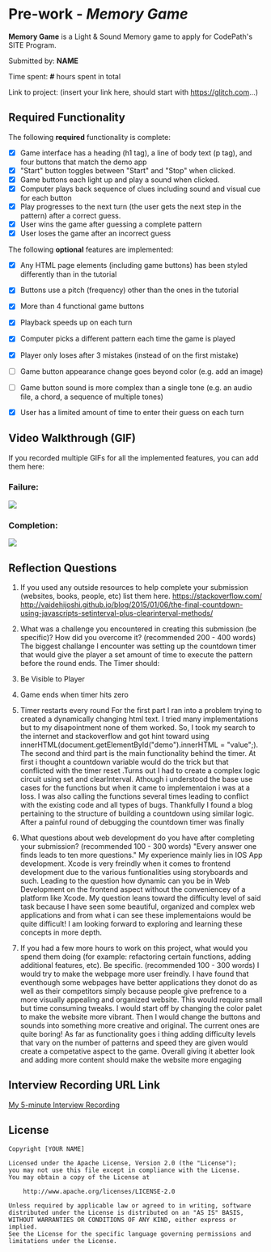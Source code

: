 # Pre-work - *Memory Game*

**Memory Game** is a Light & Sound Memory game to apply for CodePath's SITE Program. 

Submitted by: **NAME**

Time spent: **#** hours spent in total

Link to project: (insert your link here, should start with https://glitch.com...)

## Required Functionality

The following **required** functionality is complete:

* [X] Game interface has a heading (h1 tag), a line of body text (p tag), and four buttons that match the demo app
* [X] "Start" button toggles between "Start" and "Stop" when clicked. 
* [X] Game buttons each light up and play a sound when clicked. 
* [X] Computer plays back sequence of clues including sound and visual cue for each button
* [X] Play progresses to the next turn (the user gets the next step in the pattern) after a correct guess. 
* [X] User wins the game after guessing a complete pattern
* [X] User loses the game after an incorrect guess

The following **optional** features are implemented:

* [X] Any HTML page elements (including game buttons) has been styled differently than in the tutorial
* [X] Buttons use a pitch (frequency) other than the ones in the tutorial
* [X] More than 4 functional game buttons
* [X] Playback speeds up on each turn
* [X] Computer picks a different pattern each time the game is played
* [X] Player only loses after 3 mistakes (instead of on the first mistake)
* [ ] Game button appearance change goes beyond color (e.g. add an image)
* [ ] Game button sound is more complex than a single tone (e.g. an audio file, a chord, a sequence of multiple tones)
* [X] User has a limited amount of time to enter their guess on each turn


## Video Walkthrough (GIF)

If you recorded multiple GIFs for all the implemented features, you can add them here:
### Failure:
![](https://i.imgur.com/4NtNvUU.gif)
### Completion:
![](https://i.imgur.com/Er05eHW.gif)

## Reflection Questions
1. If you used any outside resources to help complete your submission (websites, books, people, etc) list them here. 
https://stackoverflow.com/
http://vaidehijoshi.github.io/blog/2015/01/06/the-final-countdown-using-javascripts-setinterval-plus-clearinterval-methods/

2. What was a challenge you encountered in creating this submission (be specific)? How did you overcome it? (recommended 200 - 400 words) 
 The biggest challange I encounter was setting up the countdown timer that would give the player a set amount of time to execute the pattern before the round ends. The Timer should:
 1. Be Visible to Player
 2. Game ends when timer hits zero
 3. Timer restarts every round
For the first part I ran into a problem trying to created a dynamically changing html text. I tried many implementations but to my disapointment none of them worked. So, I took my search to the internet and stackoverflow and got hint toward using innerHTML(document.getElementById("demo").innerHTML = "value";). The second and third part is the main functionality behind the timer. At first i thought a countdown variable would do the trick but that conflicted with the timer reset .Turns out I had to create a complex logic circuit using set and clearInterval. Athough i understood the base use cases for the functions but when it came to implementaion i was at a loss. I was also calling the functions several times leading to conflict with the existing code and all types of bugs. Thankfully I found a blog pertaining to the structure of building a countdown using similar logic. After a painful round of debugging the countdown timer was finally

3. What questions about web development do you have after completing your submission? (recommended 100 - 300 words) 
   "Every answer one finds leads to ten more questions." My experience mainly lies in IOS App development. Xcode is very freindly when it comes to frontend development due to the various funtionalities using storyboards and such. Leading to the question how dynamic can you be in Web Development on the frontend aspect without the conveniencey of a platform like Xcode. My question leans toward the difficulty level of said task because I have seen some beautiful, organized and complex web applications and from what i can see these implementaions would be quite difficult! I am looking forward to exploring and learning these concepts in  more depth.

4. If you had a few more hours to work on this project, what would you spend them doing (for example: refactoring certain functions, adding additional features, etc). Be specific. (recommended 100 - 300 words) 
   I would try to make the webpage more user freindly. I have found that eventhough some webpages have better applications they donot do as well as their competitors simply because people give prefrence to a more visually appealing and organized website. This would require small but time consuming tweaks. I would start off by changing the color palet to make the website more vibrant. Then I would change the buttons and sounds into something more creative and original. The current ones are quite boring! As far as functionality goes i thing adding difficulty levels that vary on the number of patterns and speed they are given would create a competative aspect to the game. Overall giving it abetter look and adding more content should make the website more engaging


## Interview Recording URL Link

[My 5-minute Interview Recording](your-link-here)


## License

    Copyright [YOUR NAME]

    Licensed under the Apache License, Version 2.0 (the "License");
    you may not use this file except in compliance with the License.
    You may obtain a copy of the License at

        http://www.apache.org/licenses/LICENSE-2.0

    Unless required by applicable law or agreed to in writing, software
    distributed under the License is distributed on an "AS IS" BASIS,
    WITHOUT WARRANTIES OR CONDITIONS OF ANY KIND, either express or implied.
    See the License for the specific language governing permissions and
    limitations under the License.
